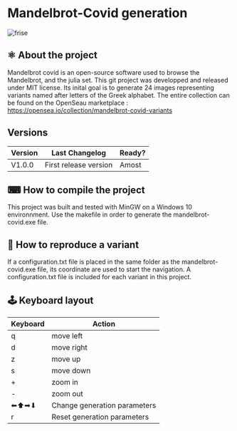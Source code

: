 # Mandelbrot-Covid generation
![frise](https://user-images.githubusercontent.com/90468768/132886146-945ee8bc-f165-4f64-ad5f-495bd275cff6.PNG)

## ⚛️ About the project
Mandelbrot covid is an open-source software used to browse the Mandelbrot, and the julia set. This git project was developped and released under MIT license. Its inital goal is to generate 24 images representing variants named after letters of the Greek alphabet. 
The entire collection can be found on the OpenSeau marketplace : https://opensea.io/collection/mandelbrot-covid-variants

## Versions

| Version | Last Changelog | Ready? |
| ------- | -------------- | ------ |
| V1.0.0 | First release version | Amost

## ⌨ How to compile the project
This project was built and tested with MinGW on a Windows 10 environnment. Use the makefile in order to generate the mandelbrot-covid.exe file.

## 🦠 How to reproduce a variant
If a configuration.txt file is placed in the same folder as the mandelbrot-covid.exe file, its coordinate are used to start the navigation.
A configuration.txt file is included for each variant in this project.

## 🕹 Keyboard layout
| Keyboard | Action | 
| ------- | -------------- |
| q | move left|
| d | move right|
| z | move up|
| s | move down|
| + | zoom in|
| - | zoom out|
| ⬅⬆➡⬇ | Change generation parameters|
| r | Reset generation parameters|

